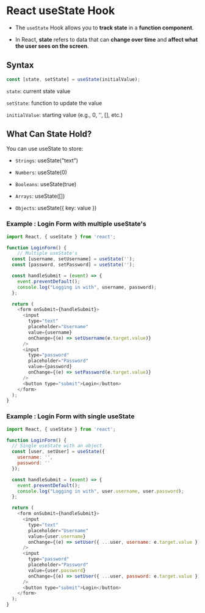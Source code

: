 #  React useState Hook

- The `useState` Hook allows you to **track state** in a **function component**.

- In React, **state** refers to data that can **change over time** and **affect what the user sees on the screen**.


##  Syntax

```js
const [state, setState] = useState(initialValue);
```
`state`: current state value

`setState`: function to update the value

`initialValue`: starting value (e.g., 0, '', [], etc.)

## What Can State Hold?
You can use useState to store:

- `Strings`: useState("text")

- `Numbers`: useState(0)

- `Booleans`: useState(true)

- `Arrays`: useState([])

- `Objects`: useState({ key: value })

### Example : Login Form with multiple useState's
```js
import React, { useState } from 'react';

function LoginForm() {
    // Multiple useState's
  const [username, setUsername] = useState('');
  const [password, setPassword] = useState('');

  const handleSubmit = (event) => {
    event.preventDefault();
    console.log("Logging in with", username, password);
  };

  return (
    <form onSubmit={handleSubmit}>
      <input
        type="text"
        placeholder="Username"
        value={username}
        onChange={(e) => setUsername(e.target.value)}
      />
      <input
        type="password"
        placeholder="Password"
        value={password}
        onChange={(e) => setPassword(e.target.value)}
      />
      <button type="submit">Login</button>
    </form>
  );
}
```

### Example : Login Form with single useState

```js
import React, { useState } from 'react';

function LoginForm() {
  // Single useState with an object
  const [user, setUser] = useState({
    username: '',
    password: ''
  });

  const handleSubmit = (event) => {
    event.preventDefault();
    console.log("Logging in with", user.username, user.password);
  };

  return (
    <form onSubmit={handleSubmit}>
      <input
        type="text"
        placeholder="Username"
        value={user.username}
        onChange={(e) => setUser({ ...user, username: e.target.value })}
      />
      <input
        type="password"
        placeholder="Password"
        value={user.password}
        onChange={(e) => setUser({ ...user, password: e.target.value })}
      />
      <button type="submit">Login</button>
    </form>
  );
}
```